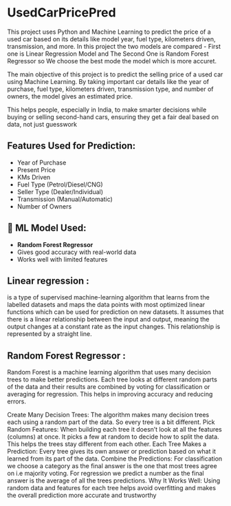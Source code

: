 # UsedCarPricePred
This project uses Python and Machine Learning to predict the price of a used car based on its details like model year, fuel type, kilometers driven, transmission, and more.
In this project the two models are compared -
First one is Linear Regression Model and The Second One is Random Forest Regressor 
so We choose the best mode the model which is more accuret.

The main objective of this project is to predict the selling price of a used car using Machine Learning. By taking important car details like the year of purchase, fuel type, kilometers driven, transmission type, and number of owners, the model gives an estimated price.

This helps people, especially in India, to make smarter decisions while buying or selling second-hand cars, ensuring they get a fair deal based on data, not just guesswork
## Features Used for Prediction:
- Year of Purchase  
- Present Price  
- KMs Driven  
- Fuel Type (Petrol/Diesel/CNG)  
- Seller Type (Dealer/Individual)  
- Transmission (Manual/Automatic)  
- Number of Owners

## 🤖 ML Model Used:
- **Random Forest Regressor**
- Gives good accuracy with real-world data
- Works well with limited features

## Linear regression :
is a type of  supervised machine-learning algorithm that learns from the labelled datasets and maps the data points with most optimized linear functions which can be used for prediction on new datasets. It assumes that there is a linear relationship between the input and output, meaning the output changes at a constant rate as the input changes. This relationship is represented by a straight line.

## Random Forest Regressor : 
Random Forest is a machine learning algorithm that uses many decision trees to make better predictions. Each tree looks at different random parts of the data and their results are combined by voting for classification or averaging for regression. This helps in improving accuracy and reducing errors.

Create Many Decision Trees: The algorithm makes many decision trees each using a random part of the data. So every tree is a bit different.
Pick Random Features: When building each tree it doesn’t look at all the features (columns) at once. It picks a few at random to decide how to split the data. This helps the trees stay different from each other.
Each Tree Makes a Prediction: Every tree gives its own answer or prediction based on what it learned from its part of the data.
Combine the Predictions:
For classification we choose a category as the final answer is the one that most trees agree on i.e majority voting.
For regression we predict a number as the final answer is the average of all the trees predictions.
Why It Works Well: Using random data and features for each tree helps avoid overfitting and makes the overall prediction more accurate and trustworthy
